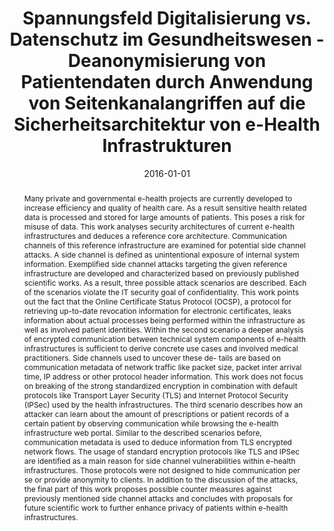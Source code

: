 ---
abstract: Many private and governmental e-health projects are currently developed
  to increase efficiency and quality of health care. As a result sensitive health
  related data is processed and stored for large amounts of patients. This poses a
  risk for misuse of data. This work analyses security architectures of current e-health
  infrastructures and deduces a reference core architecture. Communication channels
  of this reference infrastructure are examined for potential side channel attacks.
  A side channel is defined as unintentional exposure of internal system information.
  Exemplified side channel attacks targeting the given reference infrastructure are
  developed and characterized based on previously published scientific works. As a
  result, three possible attack scenarios are described. Each of the scenarios violate
  the IT security goal of confidentiality. This work points out the fact that the
  Online Certificate Status Protocol (OCSP), a protocol for retrieving up-to-date
  revocation information for electronic certificates, leaks information about actual
  processes being performed within the infrastructure as well as involved patient
  identities. Within the second scenario a deeper analysis of encrypted communication
  between technical system components of e-health infrastructures is sufficient to
  derive concrete use cases and involved medical practitioners. Side channels used
  to uncover these de- tails are based on communication metadata of network traffic
  like packet size, packet inter arrival time, IP address or other protocol header
  information. This work does not focus on breaking of the strong standardized encryption
  in combination with default protocols like Transport Layer Security (TLS) and Internet
  Protocol Security (IPSec) used by the health infrastructures. The third scenario
  describes how an attacker can learn about the amount of prescriptions or patient
  records of a certain patient by observing communication while browsing the e-health
  infrastructure web portal. Similar to the described scenarios before, communication
  metadata is used to deduce information from TLS encrypted network flows. The usage
  of standard encryption protocols like TLS and IPSec are identified as a main reason
  for side channel vulnerabilities within e-health infrastructures. Those protocols
  were not designed to hide communication per se or provide anonymity to clients.
  In addition to the discussion of the attacks, the final part of this work proposes
  possible counter measures against previously mentioned side channel attacks and
  concludes with proposals for future scientific work to further enhance privacy of
  patients within e-health infrastructures.
authors:
- Uwe Kirchengast
date: '2016-01-01'
featured: false
links:
- name: Publik
  url: https://publik.tuwien.ac.at/showentry.php?ID=257796&lang=2
publication_types:
- '7'
publishDate: '2016-01-01'
title: Spannungsfeld Digitalisierung vs. Datenschutz im Gesundheitswesen - Deanonymisierung
  von Patientendaten durch Anwendung von Seitenkanalangriffen auf die Sicherheitsarchitektur
  von e-Health Infrastrukturen
url_pdf: ''
---
